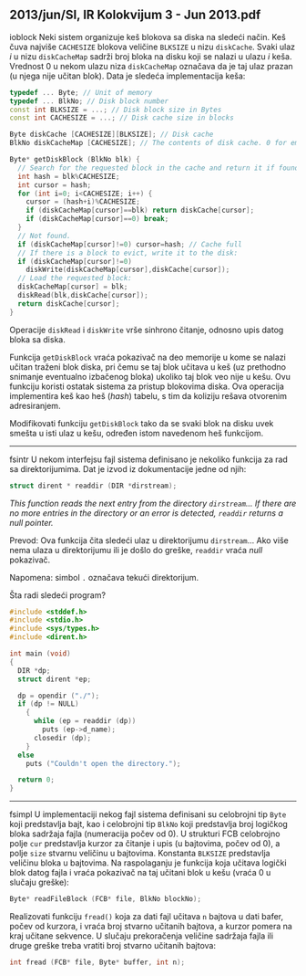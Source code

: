 2013/jun/SI, IR Kolokvijum 3 - Jun 2013.pdf
--------------------------------------------------------------------------------
ioblock
Neki sistem organizuje keš blokova sa diska na sledeći način. Keš čuva najviše `CACHESIZE`
blokova veličine `BLKSIZE` u nizu `diskCache`. Svaki ulaz *i* u nizu `diskCacheMap` sadrži broj
bloka na disku koji se nalazi u ulazu *i* keša. Vrednost 0 u nekom ulazu niza `diskCacheMap`
označava da je taj ulaz prazan (u njega nije učitan blok). Data je sledeća implementacija keša:
```cpp
typedef ... Byte; // Unit of memory
typedef ... BlkNo; // Disk block number
const int BLKSIZE = ...; // Disk block size in Bytes
const int CACHESIZE = ...; // Disk cache size in blocks

Byte diskCache [CACHESIZE][BLKSIZE]; // Disk cache
BlkNo diskCacheMap [CACHESIZE]; // The contents of disk cache. 0 for empty

Byte* getDiskBlock (BlkNo blk) {
  // Search for the requested block in the cache and return it if found:
  int hash = blk%CACHESIZE;
  int cursor = hash;
  for (int i=0; i<CACHESIZE; i++) {
    cursor = (hash+i)%CACHESIZE;
    if (diskCacheMap[cursor]==blk) return diskCache[cursor];
    if (diskCacheMap[cursor]==0) break;
  }
  // Not found.
  if (diskCacheMap[cursor]!=0) cursor=hash; // Cache full
  // If there is a block to evict, write it to the disk:
  if (diskCacheMap[cursor]!=0)
    diskWrite(diskCacheMap[cursor],diskCache[cursor]);
  // Load the requested block:
  diskCacheMap[cursor] = blk;
  diskRead(blk,diskCache[cursor]);
  return diskCache[cursor];
}
```
Operacije `diskRead` i `diskWrite` vrše sinhrono čitanje, odnosno upis datog bloka sa diska.

Funkcija `getDiskBlock` vraća pokazivač na deo memorije u kome se nalazi učitan traženi
blok diska, pri čemu se taj blok učitava u keš (uz prethodno snimanje eventualno izbačenog
bloka) ukoliko taj blok veo nije u kešu. Ovu funkciju koristi ostatak sistema za pristup
blokovima diska. Ova operacija implementira keš kao heš (*hash*) tabelu, s tim da koliziju
rešava otvorenim adresiranjem.

Modifikovati funkciju `getDiskBlock` tako da se svaki blok na disku uvek smešta u isti ulaz u
kešu, određen istom navedenom heš funkcijom.

--------------------------------------------------------------------------------
fsintr
U nekom interfejsu fajl sistema definisano je nekoliko funkcija za rad sa direktorijumima.
Dat je izvod iz dokumentacije jedne od njih:
```cpp
struct dirent * readdir (DIR *dirstream);
```
*This function reads the next entry from the directory `dirstream`... If there are no more entries in the directory or an error is detected, `readdir` returns a null pointer.*

Prevod: Ova funkcija čita sledeći ulaz u direktorijumu `dirstream`... Ako više nema ulaza u direktorijumu ili je došlo do greške, `readdir` vraća *null* pokazivač.

Napomena: simbol `.` označava tekući direktorijum.

Šta radi sledeći program?
```cpp
#include <stddef.h>
#include <stdio.h>
#include <sys/types.h>
#include <dirent.h>

int main (void)
{
  DIR *dp;
  struct dirent *ep;

  dp = opendir ("./");
  if (dp != NULL)
    {
      while (ep = readdir (dp))
        puts (ep->d_name);
      closedir (dp);
    }
  else
    puts ("Couldn't open the directory.");

  return 0;
}
```

--------------------------------------------------------------------------------
fsimpl
U implementaciji nekog fajl sistema definisani su celobrojni tip `Byte` koji predstavlja bajt, kao
i celobrojni tip `BlkNo` koji predstavlja broj logičkog bloka sadržaja fajla (numeracija počev od
0). U strukturi FCB celobrojno polje `cur` predstavlja kurzor za čitanje i upis (u bajtovima,
počev od 0), a polje `size` stvarnu veličinu u bajtovima. Konstanta `BLKSIZE` predstavlja
veličinu bloka u bajtovima. Na raspolaganju je funkcija koja učitava logički blok datog fajla i
vraća pokazivač na taj učitani blok u kešu (vraća 0 u slučaju greške):
```cpp
Byte* readFileBlock (FCB* file, BlkNo blockNo);
```
Realizovati funkciju `fread()` koja za dati fajl učitava `n` bajtova u dati bafer, počev od
kurzora, i vraća broj stvarno učitanih bajtova, a kurzor pomera na kraj učitane sekvence. U
slučaju prekoračenja veličine sadržaja fajla ili druge greške treba vratiti broj stvarno učitanih
bajtova:
```cpp
int fread (FCB* file, Byte* buffer, int n);
```
